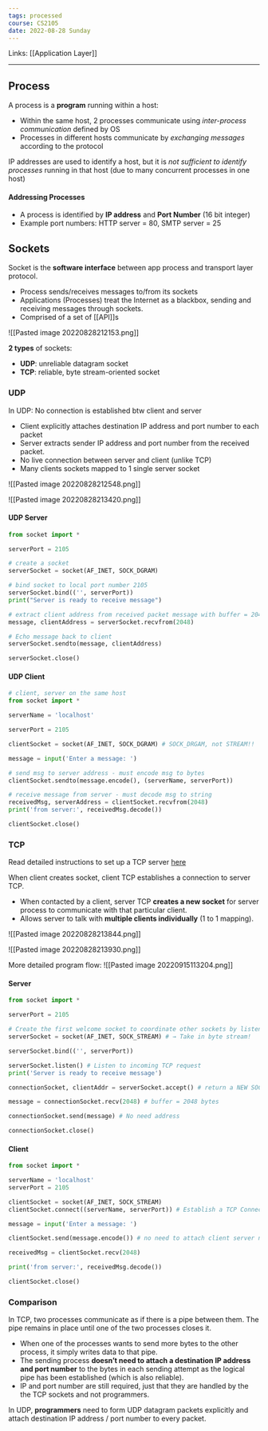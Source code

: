 ```yaml
---
tags: processed
course: CS2105
date: 2022-08-28 Sunday
---
```

Links: [[Application Layer]]
- - -

## Process
A process is a **program** running within a host:
- Within the same host, 2 processes communicate using *inter-process communication* defined by OS
- Processes in different hosts communicate by *exchanging messages*  according to the protocol

IP addresses are used to identify a host, but it is *not sufficient to identify processes* running in that host (due to many concurrent processes in one host)

#### Addressing Processes
- A process is identified by **IP address** and **Port Number** (16 bit integer)
- Example port numbers: HTTP server = 80,  SMTP server = 25

## Sockets
Socket is the **software interface** between app process and transport layer protocol.
- Process sends/receives messages to/from its sockets
- Applications (Processes) treat the Internet as a blackbox, sending and receiving messages through sockets.
- Comprised of a set of [[API]]s

![[Pasted image 20220828212153.png]]

**2 types** of sockets:
- **UDP**: unreliable datagram socket
- **TCP**: reliable, byte stream-oriented socket

### UDP

In UDP: No connection is established btw client and server
- Client explicitly attaches destination IP address and port number to each packet
- Server extracts sender IP address and port number from the received packet.
- No live connection between server and client (unlike TCP)
- Many clients sockets mapped to 1 single server socket

![[Pasted image 20220828212548.png]]

![[Pasted image 20220828213420.png]]

#### UDP Server
```python
from socket import * 

serverPort = 2105 

# create a socket 
serverSocket = socket(AF_INET, SOCK_DGRAM) 

# bind socket to local port number 2105 
serverSocket.bind(('', serverPort)) 
print("Server is ready to receive message") 

# extract client address from received packet message with buffer = 2048 bytes
message, clientAddress = serverSocket.recvfrom(2048) 

# Echo message back to client
serverSocket.sendto(message, clientAddress) 

serverSocket.close()
```

#### UDP Client
```python
# client, server on the same host 
from socket import * 

serverName = 'localhost' 

serverPort = 2105 

clientSocket = socket(AF_INET, SOCK_DGRAM) # SOCK_DRGAM, not STREAM!! 

message = input('Enter a message: ') 

# send msg to server address - must encode msg to bytes
clientSocket.sendto(message.encode(), (serverName, serverPort)) 

# receive message from server - must decode msg to string
receivedMsg, serverAddress = clientSocket.recvfrom(2048) 
print('from server:', receivedMsg.decode()) 

clientSocket.close()
```

### TCP

Read detailed instructions to set up a TCP server [here](<https://realpython.com/python-sockets/#:~:text=Python's%20socket%20module%20provides%20an,socket()>)

When client creates socket, client TCP establishes a connection to server TCP. 
- When contacted by a client, server TCP **creates a new socket** for server process to communicate with that particular client. 
- Allows server to talk with **multiple clients individually** (1 to 1 mapping).

![[Pasted image 20220828213844.png]]

![[Pasted image 20220828213930.png]]

More detailed program flow:
![[Pasted image 20220915113204.png]]

#### Server
```Python
from socket import * 

serverPort = 2105 

# Create the first welcome socket to coordinate other sockets by listening to clients' connection request
serverSocket = socket(AF_INET, SOCK_STREAM) # → Take in byte stream! 

serverSocket.bind(('', serverPort)) 

serverSocket.listen() # Listen to incoming TCP request
print('Server is ready to receive message') 

connectionSocket, clientAddr = serverSocket.accept() # return a NEW SOCKET to communicate with the client socket 

message = connectionSocket.recv(2048) # buffer = 2048 bytes

connectionSocket.send(message) # No need address

connectionSocket.close()
```

#### Client
```Python
from socket import * 

serverName = 'localhost' 
serverPort = 2105 

clientSocket = socket(AF_INET, SOCK_STREAM) 
clientSocket.connect((serverName, serverPort)) # Establish a TCP Connection with server 

message = input('Enter a message: ')

clientSocket.send(message.encode()) # no need to attach client server name and port number

receivedMsg = clientSocket.recv(2048) 

print('from server:', receivedMsg.decode()) 

clientSocket.close()
```

### Comparison
In TCP, two processes communicate as if there is a pipe between them. The pipe remains in place until one of the two processes closes it. 
- When one of the processes wants to send more bytes to the other process, it simply writes data to that pipe. 
- The sending process **doesn’t need to attach a destination IP address and port number** to the bytes in each sending attempt as the logical pipe has been established (which is also reliable).
- IP and port number are still required, just that they are handled by the the TCP sockets and not programmers.  

In UDP, **programmers** need to form UDP datagram packets explicitly and attach destination IP address / port number to every packet.
